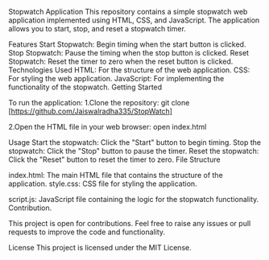 Stopwatch  Application
This repository contains a simple stopwatch web application implemented using HTML, CSS, and JavaScript. The application allows you to start, stop, and reset a stopwatch timer.

Features
Start Stopwatch: Begin timing when the start button is clicked.
Stop Stopwatch: Pause the timing when the stop button is clicked.
Reset Stopwatch: Reset the timer to zero when the reset button is clicked.
Technologies Used
HTML: For the structure of the web application.
CSS: For styling the web application.
JavaScript: For implementing the functionality of the stopwatch.
Getting Started


To run the application:
1.Clone the repository:
git clone [https://github.com/Jaiswalradha335/StopWatch]

2.Open the HTML file in your web browser:
open index.html

Usage
Start the stopwatch: Click the "Start" button to begin timing.
Stop the stopwatch: Click the "Stop" button to pause the timer.
Reset the stopwatch: Click the "Reset" button to reset the timer to zero.
File Structure

index.html: The main HTML file that contains the structure of the application.
style.css: CSS file for styling the application.

script.js: JavaScript file containing the logic for the stopwatch functionality.
Contribution.

This project is open for contributions. Feel free to raise any issues or pull requests to improve the code and functionality.

License
This project is licensed under the MIT License.
